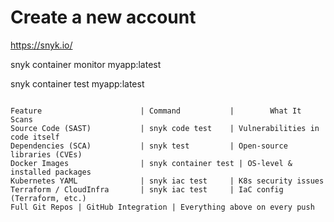 # Create a new account 
https://snyk.io/



snyk container monitor myapp:latest

snyk container test myapp:latest

```

Feature                      | Command           |        What It Scans
Source Code (SAST)           | snyk code test    | Vulnerabilities in code itself
Dependencies (SCA)           | snyk test         | Open-source libraries (CVEs)
Docker Images                | snyk container test | OS-level & installed packages
Kubernetes YAML              | snyk iac test     | K8s security issues
Terraform / CloudInfra       | snyk iac test     | IaC config (Terraform, etc.)
Full Git Repos | GitHub Integration | Everything above on every push

```